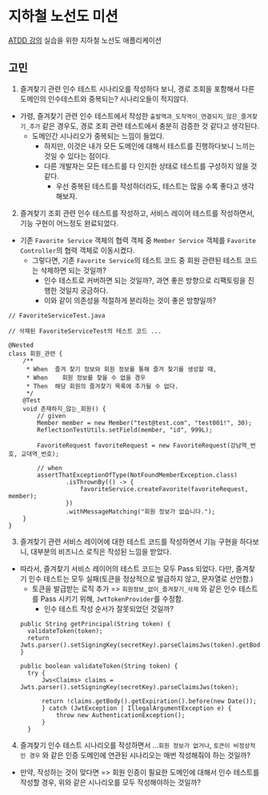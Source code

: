 # 지하철 노선도 미션
[ATDD 강의](https://edu.nextstep.camp/c/R89PYi5H) 실습을 위한 지하철 노선도 애플리케이션


## 고민

1. 즐겨찾기 관련 인수 테스트 시나리오를 작성하다 보니, 경로 조회을 포함해서 다른 도메인의 인수테스트와 중복되는? 시나리오들이 적지않다.
  - 가령, 즐겨찾기 관련 인수 테스트에서 작성한 `출발역과_도착역이_연결되지_않은_즐겨찾기_추가` 같은 경우도, 경로 조회 관련 테스트에서 충분히 검증한 것 같다고 생각된다.
    - 도메인간 시나리오가 중복되는 느낌이 들었다.
      - 하지만, 이것은 내가 모든 도메인에 대해서 테스트를 진행하다보니 느끼는 것일 수 있다는 점이다.
      - 다른 개발자는 모든 테스트를 다 인지한 상태로 테스트를 구성하지 않을 것 같다.
        - 우선 중복된 테스트를 작성하더라도, 테스트는 많을 수록 좋다고 생각해보자.
        
2. 즐겨찾기 조회 관련 인수 테스트를 작성하고, 서비스 레이어 테스트를 작성하면서, 기능 구현이 어느정도 완료되었다.
  - 기존 `Favorite Service` 객체의 협력 객체 중 `Member Service` 객체를 `Favorite Controller`의 협력 객체로 이동시켰다.
    - 그렇다면, 기존 `Favorite Service`의 테스트 코드 중 회원 관련된 테스트 코드는 삭제하면 되는 것일까?
      - 인수 테스트로 커버하면 되는 것일까?, 과연 좋은 방향으로 리팩토링을 진행한 것일지 궁금하다.
      - 이와 같이 의존성을 적절하게 분리하는 것이 좋은 방향일까? 
  ```
  // FavoriteServiceTest.java
  
  // 삭제된 FavoriteServiceTest의 테스트 코드 ...
  
  @Nested
  class 회원_관련 {
      /**
       * When  즐겨 찾기 정보와 회원 정보를 통해 즐겨 찾기를 생성할 때,
       * When    회원 정보를 찾을 수 없을 경우
       * Then  해당 회원의 즐겨찾기 목록에 추가될 수 없다.
       */
      @Test
      void 존재하지_않는_회원() {
          // given
          Member member = new Member("test@test.com", "test001!", 30);
          ReflectionTestUtils.setField(member, "id", 999L);

          FavoriteRequest favoriteRequest = new FavoriteRequest(강남역_번호, 교대역_번호);

          // when
          assertThatExceptionOfType(NotFoundMemberException.class)
                  .isThrownBy(() -> {
                      favoriteService.createFavorite(favoriteRequest, member);
                  })
                  .withMessageMatching("회원 정보가 없습니다.");
      }
  }
  ```
  
3. 즐겨찾기 관련 서비스 레이어에 대한 테스트 코드를 작성하면서 기능 구현을 하다보니, 대부분의 비즈니스 로직은 작성된 느낌을 받았다.
  - 따라서, 즐겨찾기 서비스 레이어의 테스트 코드는 모두 Pass 되었다. 다만, 즐겨찾기 인수 테스트는 모두 실패(토큰을 정상적으로 발급하지 않고, 문자열로 선언함.)
    - 토큰을 발급받는 로직 추가 => `회원정보_없이_즐겨찾기_삭제` 와 같은 인수 테스트를 Pass 시키기 위해, `JwtTokenProvider`를 수정함.
      - 인수 테스트 작성 순서가 잘못되었던 것일까?
    ```
    public String getPrincipal(String token) {
      validateToken(token);
      return Jwts.parser().setSigningKey(secretKey).parseClaimsJws(token).getBody().getSubject();
    }

    public boolean validateToken(String token) {
      try {
          Jws<Claims> claims = Jwts.parser().setSigningKey(secretKey).parseClaimsJws(token);
  
          return !claims.getBody().getExpiration().before(new Date());
          } catch (JwtException | IllegalArgumentException e) {
              throw new AuthenticationException();
          }
      }
     ```


4. 즐겨찾기 인수 테스트 시나리오를 작성하면서 ...`회원 정보가 없거나`, `토큰이 비정상적인 경우` 와 같은 인증 도메인에 연관된 시나리오는 매번 작성해줘야 하는 것일까?
  - 만약, 작성하는 것이 맞다면 => 회원 인증이 필요한 도메인에 대해서 인수 테스트를 작성할 경우, 위와 같은 시나리오를 모두 작성해야하는 것일까?